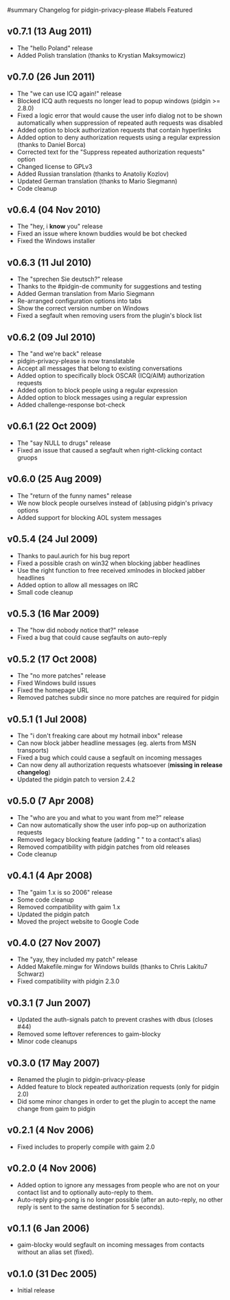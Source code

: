 ﻿#summary Changelog for pidgin-privacy-please
#labels Featured

## v0.7.1 (13 Aug 2011) ##
  * The "hello Poland" release
  * Added Polish translation (thanks to Krystian Maksymowicz)

## v0.7.0 (26 Jun 2011) ##
  * The "we can use ICQ again!" release
  * Blocked ICQ auth requests no longer lead to popup windows (pidgin >= 2.8.0)
  * Fixed a logic error that would cause the user info dialog not to be shown automatically when suppression of repeated auth requests was disabled
  * Added option to block authorization requests that contain hyperlinks
  * Added option to deny authorization requests using a regular expression (thanks to Daniel Borca)
  * Corrected text for the "Suppress repeated authorization requests" option
  * Changed license to GPLv3
  * Added Russian translation (thanks to Anatoliy Kozlov)
  * Updated German translation (thanks to Mario Siegmann)
  * Code cleanup

## v0.6.4 (04 Nov 2010) ##
  * The "hey, i **know** you" release
  * Fixed an issue where known buddies would be bot checked
  * Fixed the Windows installer

## v0.6.3 (11 Jul 2010) ##
  * The "sprechen Sie deutsch?" release
  * Thanks to the #pidgin-de community for suggestions and testing
  * Added German translation from Mario Siegmann
  * Re-arranged configuration options into tabs
  * Show the correct version number on Windows
  * Fixed a segfault when removing users from the plugin's block list

## v0.6.2 (09 Jul 2010) ##
  * The "and we're back" release
  * pidgin-privacy-please is now translatable
  * Accept all messages that belong to existing conversations
  * Added option to specifically block OSCAR (ICQ/AIM) authorization requests
  * Added option to block people using a regular expression
  * Added option to block messages using a regular expression
  * Added challenge-response bot-check

## v0.6.1 (22 Oct 2009) ##
  * The "say NULL to drugs" release
  * Fixed an issue that caused a segfault when right-clicking contact gruops

## v0.6.0 (25 Aug 2009) ##
  * The "return of the funny names" release
  * We now block people ourselves instead of (ab)using pidgin's privacy options
  * Added support for blocking AOL system messages

## v0.5.4 (24 Jul 2009) ##
  * Thanks to paul.aurich for his bug report
  * Fixed a possible crash on win32 when blocking jabber headlines
  * Use the right function to free received xmlnodes in blocked jabber headlines
  * Added option to allow all messages on IRC
  * Small code cleanup

## v0.5.3 (16 Mar 2009) ##
  * The "how did nobody notice that?" release
  * Fixed a bug that could cause segfaults on auto-reply

## v0.5.2 (17 Oct 2008) ##
  * The "no more patches" release
  * Fixed Windows build issues
  * Fixed the homepage URL
  * Removed patches subdir since no more patches are required for pidgin

## v0.5.1 (1 Jul 2008) ##
  * The "i don't freaking care about my hotmail inbox" release
  * Can now block jabber headline messages (eg. alerts from MSN transports)
  * Fixed a bug which could cause a segfault on incoming messages
  * Can now deny all authorization requests whatsoever (**missing in release changelog**)
  * Updated the pidgin patch to version 2.4.2

## v0.5.0 (7 Apr 2008) ##
  * The "who are you and what to you want from me?" release
  * Can now automatically show the user info pop-up on authorization requests
  * Removed legacy blocking feature (adding "   " to a contact's alias)
  * Removed compatibility with pidgin patches from old releases
  * Code cleanup

## v0.4.1 (4 Apr 2008) ##
  * The "gaim 1.x is so 2006" release
  * Some code cleanup
  * Removed compatibility with gaim 1.x
  * Updated the pidgin patch
  * Moved the project website to Google Code

## v0.4.0 (27 Nov 2007) ##
  * The "yay, they included my patch" release
  * Added Makefile.mingw for Windows builds (thanks to Chris Lakitu7 Schwarz)
  * Fixed compatibility with pidgin 2.3.0

## v0.3.1 (7 Jun 2007) ##
  * Updated the auth-signals patch to prevent crashes with dbus (closes #44)
  * Removed some leftover references to gaim-blocky
  * Minor code cleanups

## v0.3.0 (17 May 2007) ##
  * Renamed the plugin to pidgin-privacy-please
  * Added feature to block repeated authorization requests (only for pidgin 2.0)
  * Did some minor changes in order to get the plugin to accept the name change from gaim to pidgin

## v0.2.1 (4 Nov 2006) ##
  * Fixed includes to properly compile with gaim 2.0

## v0.2.0 (4 Nov 2006) ##
  * Added option to ignore any messages from people who are not on your contact list and to optionally auto-reply to them.
  * Auto-reply ping-pong is no longer possible (after an auto-reply, no other reply is sent to the same destination for 5 seconds).

## v0.1.1 (6 Jan 2006) ##
  * gaim-blocky would segfault on incoming messages from contacts without an alias set (fixed).

## v0.1.0 (31 Dec 2005) ##
  * Initial release